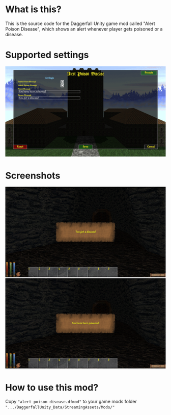 # What is this?
This is the source code for the Daggerfall Unity game mod called "Alert Poison Disease", which shows an alert whenever player gets poisoned or a disease.

# Supported settings
![settings](https://github.com/themrleon/DFU-Mod-AlertPoisonDisease/blob/bfdfeffa3341878dab5479f93c0b0dee250d8c14/settings.png)

# Screenshots
![disease](https://github.com/themrleon/DFU-Mod-AlertPoisonDisease/blob/bfdfeffa3341878dab5479f93c0b0dee250d8c14/disease.png)
![poison](https://github.com/themrleon/DFU-Mod-AlertPoisonDisease/blob/bfdfeffa3341878dab5479f93c0b0dee250d8c14/poison.png)

# How to use this mod?
Copy `"alert poison disease.dfmod"` to your game mods folder `".../DaggerfallUnity_Data/StreamingAssets/Mods/"`
